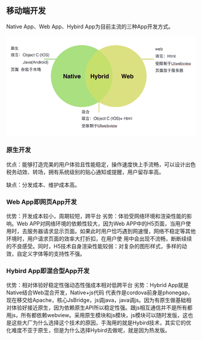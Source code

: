 ## 移动端开发

Native App、Web App、Hybird App为目前主流的三种App开发方式。

![title](https://raw.githubusercontent.com/XQLong/Image-Hosting/master/gitnote/2019/08/15/1565878687519-1565878687815.png)

### 原生开发

优点：能够打造完美的用户体验且性能稳定，操作速度快上手流畅，可以设计出色税务动效、转场，拥有系统级别的贴心通知或提醒，用户留存率高。

缺点：分发成本、维护成本高。

### Web App即网页App开发

优势：开发成本较小，周期较短，跨平台
劣势：体验受网络环境和渲染性能的影响。Web APP对网络环境的依赖性较大，因为Web APP中的H5页面，当用户使用时，去服务器请求显示页面。如果此时用户恰巧遇到网速慢，网络不稳定等其他环境时，用户请求页面的效率大打折扣，在用户使 用中会出现不流畅，断断续续的不良感受。同时，H5技术自身渲染性能较弱：对复杂的图形样式，多样的动效，自定义字体等的支持性不强。

### Hybird App即混合型App开发

优势：相对体验好稳定性强动态性强成本相对低跨平台
劣势：Hybrid App就是Native结合Web混合开发，Native+js代码 代表作是cordova前身是phonegap，现在移交给Apache，核心JsBridge，js调java，java调js。因为有原生做基础相对体验好接近原生，因为依赖原生API所以稳定性强。跟js相互通信并不是所有都用js，所有都依赖webview。采用原生模块和js模块，js模块可以随时发版，这也是这些大厂为什么选择这个技术的原因，手淘用的就是Hybird技术，其实它的优化难度不亚于原生，但是为什么选择Hybird去做呢，就是因为热发版。